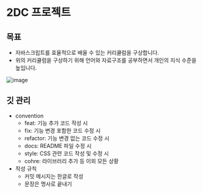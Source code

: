 # 2DC 프로젝트

## 목표

- 자바스크립트를 효율적으로 배울 수 있는 커리큘럼을 구상합니다.
- 위의 커리큘럼을 구상하기 위해 언어와 자료구조를 공부하면서 개인의 지식 수준을 높입니다.

![image](https://github.com/2duckchun/2dc-js/assets/92588154/38da7d3f-dd78-47d6-ad67-c755f6e79d28)

## 깃 관리

- convention
  - feat: 기능 추가 코드 작성 시
  - fix: 기능 변경 포함한 코드 수정 시
  - refactor: 기능 변경 없는 코드 수정 시
  - docs: README 파일 수정 시
  - style: CSS 관련 코드 작성 및 수정 시
  - cohre: 라이브러리 추가 등 이외 모든 상황
- 작성 규칙
  - 커밋 메시지는 한글로 작성
  - 문장은 명사로 끝내기
